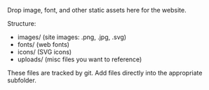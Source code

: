 Drop image, font, and other static assets here for the website.

Structure:
- images/   (site images: .png, .jpg, .svg)
- fonts/    (web fonts)
- icons/    (SVG icons)
- uploads/  (misc files you want to reference)

These files are tracked by git. Add files directly into the appropriate subfolder.
